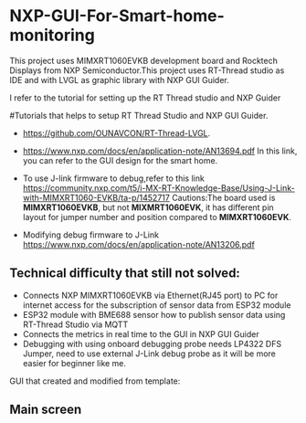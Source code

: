 # NXP-GUI-For-Smart-home-monitoring
 
This project uses MIMXRT1060EVKB development board and Rocktech Displays from NXP Semiconductor.This project uses RT-Thread studio as IDE and with LVGL as graphic library with NXP GUI Guider.

I refer to the tutorial for setting up the RT Thread studio and NXP Guider

#Tutorials that helps to setup RT Thread Studio and NXP GUI Guider.

- https://github.com/OUNAVCON/RT-Thread-LVGL.

- https://www.nxp.com/docs/en/application-note/AN13694.pdf
In this link, you can refer to the GUI design for the smart home.

- To use J-link firmware to debug,refer to this link
https://community.nxp.com/t5/i-MX-RT-Knowledge-Base/Using-J-Link-with-MIMXRT1060-EVKB/ta-p/1452717
Cautions:The board used is **MIMXRT1060EVKB**, but not **MIXMRT1060EVK**, it has different pin layout for jumper number and position compared to **MIMXRT1060EVK**.

- Modifying debug firmware to J-Link
https://www.nxp.com/docs/en/application-note/AN13206.pdf

## Technical difficulty that still not solved:
- Connects NXP MIMXRT1060EVKB via Ethernet(RJ45 port) to PC for internet access for the subscription of sensor data from ESP32 module
- ESP32 module with BME688 sensor how to publish sensor data using RT-Thread Studio via MQTT
- Connects the metrics in real time to the GUI in NXP GUI Guider
- Debugging with using onboard debugging probe needs LP4322 DFS Jumper, need to use external J-Link debug probe as it will be more easier for beginner like me.


GUI that created and modified from template:
## Main screen

